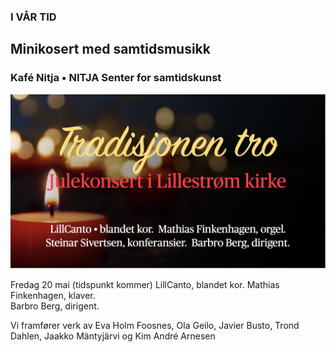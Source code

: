 ### I VÅR TID
## Minikosert med samtidsmusikk 
### Kafé Nitja • NITJA Senter for samtidskunst

![ArrBildeJUL21.png](assets/bilder_til_web/ArrBildeJUL21.png)

Fredag 20 mai (tidspunkt kommer)
LillCanto, blandet kor. 
Mathias Finkenhagen, klaver.  
Barbro Berg, dirigent.


Vi framfører verk av 
Eva Holm Foosnes, Ola Geilo, Javier Busto, Trond Dahlen, 
Jaakko Mäntyjärvi og Kim André Arnesen
